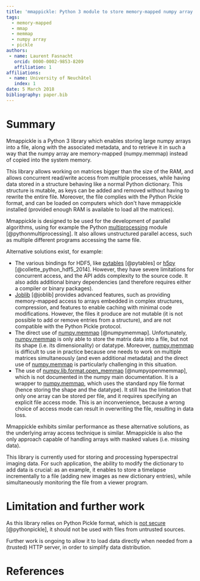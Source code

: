 ```yaml
---
title: 'mmappickle: Python 3 module to store memory-mapped numpy array in pickle format'
tags:
  - memory-mapped
  - mmap
  - memmap
  - numpy array
  - pickle
authors:
 - name: Laurent Fasnacht
   orcid: 0000-0002-9853-8209
   affiliation: 1
affiliations:
 - name: University of Neuchâtel
   index: 1
date: 5 March 2018
bibliography: paper.bib
---
```


# Summary

Mmappickle is a Python 3 library which enables storing large numpy arrays into a file, along with the associated metadata, and to retrieve it in such a way that the numpy array are memory-mapped (numpy.memmap) instead of copied into the system memory.

This library allows working on matrices bigger than the size of the RAM, and allows concurrent read/write access from multiple processes, while having data stored in a structure behaving like a normal Python dictionary. This structure is mutable, as keys can be added and removed without having to rewrite the entire file. Moreover, the file complies with the Python Pickle format, and can be loaded on computers which don't have mmappickle installed (provided enough RAM is available to load all the matrices).

Mmappickle is designed to be used for the development of parallel algorithms, using for example the Python [multiprocessing](https://docs.python.org/3/library/multiprocessing.html) module [@pythonmultiprocessing]. It also allows unstructured parallel access, such as multiple different programs accessing the same file.

Alternative solutions exist, for example:

- The various bindings for HDF5, like [pytables](http://www.pytables.org/) [@pytables] or [h5py](https://www.h5py.org/) [@collette_python_hdf5_2014]. However, they have severe limitations for concurrent access, and the API adds complexity to the source code. It also adds additional binary dependencies (and therefore requires either a compiler or binary packages).
- [Joblib](https://pythonhosted.org/joblib/) [@joblib] provides advanced features, such as providing memory-mapped access to arrays embedded in complex structures, compression, and features to enable caching with minimal code modifications. However, the files it produce are not mutable (it is not possible to add or remove entries from a structure), and are not compatible with the Python Pickle protocol.
- The direct use of [numpy.memmap](https://docs.scipy.org/doc/numpy/reference/generated/numpy.memmap.html) [@numpymemmap]. Unfortunately, [numpy.memmap](https://docs.scipy.org/doc/numpy/reference/generated/numpy.memmap.html) is only able to store the matrix data into a file, but not its shape (i.e. its dimensionality) or datatype. Moreover, [numpy.memmap](https://docs.scipy.org/doc/numpy/reference/generated/numpy.memmap.html) is difficult to use in practice because one needs to work on multiple matrices simultaneously (and even additional metadata) and the direct use of [numpy.memmap](https://docs.scipy.org/doc/numpy/reference/generated/numpy.memmap.html) is particularly challenging in this situation.
- The use of [numpy.lib.format.open_memmap](https://github.com/numpy/numpy/blob/8d5bdd1/numpy/lib/format.py#L696) [@numpyopenmemmap], which is not documented in the numpy main documentation. It is a wrapper to [numpy.memmap](https://docs.scipy.org/doc/numpy/reference/generated/numpy.memmap.html), which uses the standard npy file format (hence storing the shape and the datatype). It still has the limitation that only one array can be stored per file, and it requires specifying an explicit file access mode. This is an inconvenience, because a wrong choice of access mode can result in overwriting the file, resulting in data loss.

Mmappickle exhibits similar performance as these alternative solutions, as the underlying array access technique is similar. Mmappickle is also the only approach capable of handling arrays with masked values (i.e. missing data).

This library is currently used for storing and processing hyperspectral imaging data. For such application, the ability to modify the dictionary to add data is crucial: as an example, it enables to store a timelapse incrementally to a file (adding new images as new dictionary entries), while simultaneously monitoring the file from a viewer program.

# Limitation and further work

As this library relies on Python Pickle format, which is [not secure](https://docs.python.org/3/library/pickle.html) [@pythonpickle], it should not be used with files from untrusted sources.

Further work is ongoing to allow it to load data directly when needed from a (trusted) HTTP server, in order to simplify data distribution.

# References
